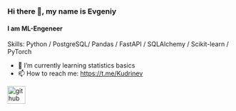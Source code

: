 ### Hi there 👋, my name is Evgeniy
#### I am ML-Engeneer

Skills: Python / PostgreSQL/ Pandas / FastAPI / SQLAlchemy / Scikit-learn / PyTorch

- 🌱 I’m currently learning statistics basics 
- 📫 How to reach me: https://t.me/Kudrinev 


[<img src='https://cdn.jsdelivr.net/npm/simple-icons@3.0.1/icons/github.svg' alt='github' height='40'>](https://github.com/ekudrin)  


